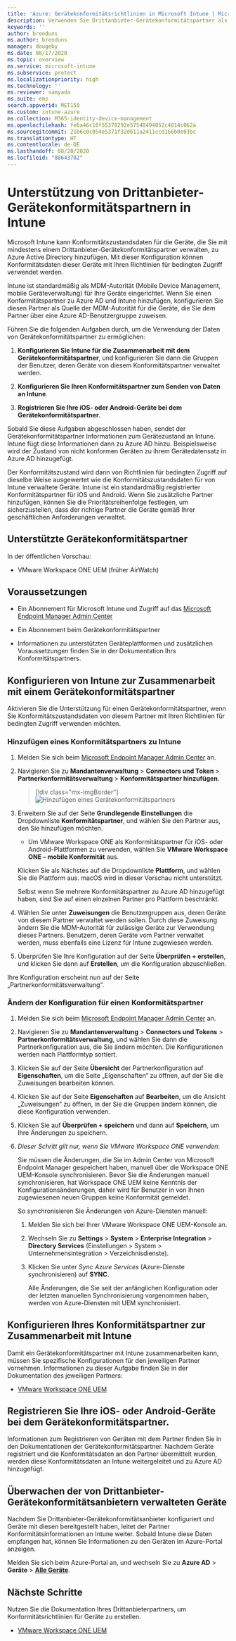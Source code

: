 ```yaml
---
title: 'Azure: Gerätekonformitätsrichtlinien in Microsoft Intune | Microsoft-Dokumentation'
description: Verwenden Sie Drittanbieter-Gerätekonformitätspartner als Konformitätsdatenquelle für Geräte, die Sie mit Intune verwalten.
keywords: ''
author: brenduns
ms.author: brenduns
manager: dougeby
ms.date: 08/17/2020
ms.topic: overview
ms.service: microsoft-intune
ms.subservice: protect
ms.localizationpriority: high
ms.technology: ''
ms.reviewer: samyada
ms.suite: ems
search.appverid: MET150
ms.custom: intune-azure
ms.collection: M365-identity-device-management
ms.openlocfilehash: fe6a46c10f55378292e57548494852c4014c062a
ms.sourcegitcommit: 21b6c0c054e5371f32d611a2411ccd166b0e03bc
ms.translationtype: HT
ms.contentlocale: de-DE
ms.lasthandoff: 08/20/2020
ms.locfileid: "88643702"
---
```

# <a name="support-third-party-device-compliance-partners-in-intune"></a>Unterstützung von Drittanbieter-Gerätekonformitätspartnern in Intune

Microsoft Intune kann Konformitätszustandsdaten für die Geräte, die Sie mit mindestens einem Drittanbieter-Gerätekonformitätspartner verwalten, zu Azure Active Directory hinzufügen. Mit dieser Konfiguration können Konformitätsdaten dieser Geräte mit Ihren Richtlinien für bedingten Zugriff verwendet werden.

Intune ist standardmäßig als MDM-Autorität (Mobile Device Management, mobile Geräteverwaltung) für Ihre Geräte eingerichtet. Wenn Sie einen Konformitätspartner zu Azure AD und Intune hinzufügen, konfigurieren Sie diesen Partner als Quelle der MDM-Autorität für die Geräte, die Sie dem Partner über eine Azure AD-Benutzergruppe zuweisen.

Führen Sie die folgenden Aufgaben durch, um die Verwendung der Daten von Gerätekonformitätspartner zu ermöglichen:

1. **Konfigurieren Sie Intune für die Zusammenarbeit mit dem Gerätekonformitätspartner**, und konfigurieren Sie dann die Gruppen der Benutzer, deren Geräte von diesem Konformitätspartner verwaltet werden.

2. **Konfigurieren Sie Ihren Konformitätspartner zum Senden von Daten an Intune**.

3. **Registrieren Sie Ihre iOS- oder Android-Geräte bei dem Gerätekonformitätspartner**.

Sobald Sie diese Aufgaben abgeschlossen haben, sendet der Gerätekonformitätspartner Informationen zum Gerätezustand an Intune. Intune fügt diese Informationen dann zu Azure AD hinzu. Beispielsweise wird der Zustand von nicht konformen Geräten zu ihrem Gerätedatensatz in Azure AD hinzugefügt.

Der Konformitätszustand wird dann von Richtlinien für bedingten Zugriff auf dieselbe Weise ausgewertet wie die Konformitätszustandsdaten für von Intune verwaltete Geräte.  Intune ist ein standardmäßig registrierter Konformitätspartner für iOS und Android. Wenn Sie zusätzliche Partner hinzufügen, können Sie die Prioritätsreihenfolge festlegen, um sicherzustellen, dass der richtige Partner die Geräte gemäß Ihrer geschäftlichen Anforderungen verwaltet.

## <a name="supported-device-compliance-partners"></a>Unterstützte Gerätekonformitätspartner

In der öffentlichen Vorschau:

- VMware Workspace ONE UEM (früher AirWatch)

## <a name="prerequisites"></a>Voraussetzungen

- Ein Abonnement für Microsoft Intune und Zugriff auf das [Microsoft Endpoint Manager Admin Center](https://go.microsoft.com/fwlink/?linkid=2109431)

- Ein Abonnement beim Gerätekonformitätspartner

- Informationen zu unterstützten Geräteplattformen und zusätzlichen Voraussetzungen finden Sie in der Dokumentation Ihrs Konformitätspartners.

## <a name="configure-intune-to-work-with-a-device-compliance-partner"></a>Konfigurieren von Intune zur Zusammenarbeit mit einem Gerätekonformitätspartner

Aktivieren Sie die Unterstützung für einen Gerätekonformitätspartner, wenn Sie Konformitätszustandsdaten von diesem Partner mit Ihren Richtlinien für bedingten Zugriff verwenden möchten.

### <a name="add-a-compliance-partner-to-intune"></a>Hinzufügen eines Konformitätspartners zu Intune

1. Melden Sie sich beim [Microsoft Endpoint Manager Admin Center](https://go.microsoft.com/fwlink/?linkid=2109431) an.

2. Navigieren Sie zu **Mandantenverwaltung** > **Connectors und Token** > **Partnerkonformitätsverwaltung** > **Konformitätspartner hinzufügen**.

   > [!div class="mx-imgBorder"]
   > ![Hinzufügen eines Gerätekonformitätspartners](./media/device-compliance-partners/add-compliance-partner.png)

3. Erweitern Sie auf der Seite **Grundlegende Einstellungen** die Dropdownliste **Konformitätspartner**, und wählen Sie den Partner aus, den Sie hinzufügen möchten.

   - Um VMware Workspace ONE als Konformitätspartner für iOS- oder Android-Plattformen zu verwenden, wählen Sie **VMware Workspace ONE – mobile Konformität** aus.

   Klicken Sie als Nächstes auf die Dropdownliste **Plattform**, und wählen Sie die Plattform aus. macOS wird in dieser Vorschau nicht unterstützt.

   Selbst wenn Sie mehrere Konformitätspartner zu Azure AD hinzugefügt haben, sind Sie auf einen einzelnen Partner pro Plattform beschränkt.

4. Wählen Sie unter **Zuweisungen** die Benutzergruppen aus, deren Geräte von diesem Partner verwaltet werden sollen. Durch diese Zuweisung ändern Sie die MDM-Autorität für zulässige Geräte zur Verwendung dieses Partners. Benutzern, deren Geräte vom Partner verwaltet werden, muss ebenfalls eine Lizenz für Intune zugewiesen werden.

5. Überprüfen Sie Ihre Konfiguration auf der Seite **Überprüfen + erstellen**, und klicken Sie dann auf **Erstellen**, um die Konfiguration abzuschließen.

Ihre Konfiguration erscheint nun auf der Seite „Partnerkonformitätsverwaltung“.

### <a name="modify-the-configuration-for-a-compliance-partner"></a>Ändern der Konfiguration für einen Konformitätspartner

1. Melden Sie sich beim [Microsoft Endpoint Manager Admin Center](https://go.microsoft.com/fwlink/?linkid=2109431) an.

2. Navigieren Sie zu **Mandantenverwaltung** > **Connectors und Tokens** > **Partnerkonformitätsverwaltung**, und wählen Sie dann die Partnerkonfiguration aus, die Sie ändern möchten. Die Konfigurationen werden nach Plattformtyp sortiert.

3. Klicken Sie auf der Seite **Übersicht** der Partnerkonfiguration auf **Eigenschaften**, um die Seite „Eigenschaften“ zu öffnen, auf der Sie die Zuweisungen bearbeiten können.

4. Klicken Sie auf der Seite **Eigenschaften** auf **Bearbeiten**, um die Ansicht „Zuweisungen“ zu öffnen, in der Sie die Gruppen ändern können, die diese Konfiguration verwenden.

5. Klicken Sie auf **Überprüfen + speichern** und dann auf **Speichern**, um Ihre Änderungen zu speichern.

6. *Dieser Schritt gilt nur, wenn Sie VMware Workspace ONE verwenden*:

   Sie müssen die Änderungen, die Sie im Admin Center von Microsoft Endpoint Manager gespeichert haben, manuell über die Workspace ONE UEM-Konsole synchronisieren. Bevor Sie die Änderungen manuell synchronisieren, hat Workspace ONE UEM keine Kenntnis der Konfigurationsänderungen, daher wird für Benutzer in von Ihnen zugewiesenen neuen Gruppen keine Konformität gemeldet.

   So synchronisieren Sie Änderungen von Azure-Diensten manuell:
   1. Melden Sie sich bei Ihrer VMware Workspace ONE UEM-Konsole an.
   2. Wechseln Sie zu **Settings** > **System** > **Enterprise Integration** > **Directory Services** (Einstellungen > System > Unternehmensintegration > Verzeichnisdienste).
   3. Klicken Sie unter *Sync Azure Services* (Azure-Dienste synchronisieren) auf **SYNC**.

      Alle Änderungen, die Sie seit der anfänglichen Konfiguration oder der letzten manuellen Synchronisierung vorgenommen haben, werden von Azure-Diensten mit UEM synchronisiert.  

## <a name="configure-your-compliance-partner-to-work-with-intune"></a>Konfigurieren Ihres Konformitätspartner zur Zusammenarbeit mit Intune

Damit ein Gerätekonformitätspartner mit Intune zusammenarbeiten kann, müssen Sie spezifische Konfigurationen für den jeweiligen Partner vornehmen. Informationen zu dieser Aufgabe finden Sie in der Dokumentation des jeweiligen Partners:

- [VMware Workspace ONE UEM](https://docs.vmware.com/en/VMware-Workspace-ONE-UEM/services/Directory_Service_Integration/GUID-800FB831-AA66-4094-8F5A-FA5899A3C70C.html)  

## <a name="enroll-your-ios-or-android-devices-to-that-device-compliance-partner"></a>Registrieren Sie Ihre iOS- oder Android-Geräte bei dem Gerätekonformitätspartner.

Informationen zum Registrieren von Geräten mit dem Partner finden Sie in den Dokumentationen der Gerätekonformitätspartner. Nachdem Geräte registriert und die Konformitätsdaten an den Partner übermittelt wurden, werden diese Konformitätsdaten an Intune weitergeleitet und zu Azure AD hinzugefügt.

## <a name="monitor-devices-managed-by-third-party-device-compliance-partners"></a>Überwachen der von Drittanbieter-Gerätekonformitätsanbietern verwalteten Geräte

Nachdem Sie Drittanbieter-Gerätekonformitätsanbieter konfiguriert und Geräte mit diesen bereitgestellt haben, leitet der Partner Konformitätsinformationen an Intune weiter. Sobald Intune diese Daten empfangen hat, können Sie Informationen zu den Geräten im Azure-Portal anzeigen.

Melden Sie sich beim Azure-Portal an, und wechseln Sie zu **Azure AD** > **Geräte** > [**Alle Geräte**](https://portal.azure.com/#blade/Microsoft_AAD_Devices/DevicesMenuBlade/Devices/menuId/).

## <a name="next-steps"></a>Nächste Schritte

Nutzen Sie die Dokumentation Ihres Drittanbieterpartners, um Konformitätsrichtlinien für Geräte zu erstellen.

- [VMware Workspace ONE UEM](https://docs.vmware.com/en/VMware-Workspace-ONE-UEM/services/Directory_Service_Integration/GUID-800FB831-AA66-4094-8F5A-FA5899A3C70C.html)
